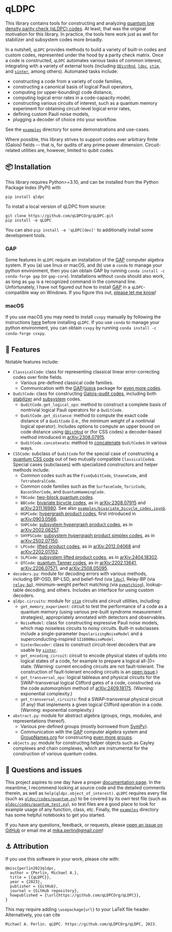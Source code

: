 # qLDPC

This library contains tools for constructing and analyzing [quantum low density parity check (qLDPC) codes](https://errorcorrectionzoo.org/c/qldpc).  At least, that was the original motivation for this library.  In practice, the tools here work just as well for stabilizer and subsystem codes more broadly.

In a nutshell, `qLDPC` provides methods to build a variety of built-in codes and custom codes, represented under the hood by a parity check matrix.  Once a code is constructed, `qLDPC` automates various tasks of common interest, integrating with a variety of external tools (including [`QDistRnd`](https://docs.gap-system.org/pkg/qdistrnd/doc/chap1_mj.html), [`ldpc`](https://github.com/quantumgizmos/ldpc), [`stim`](https://github.com/quantumlib/Stim), and [`sinter`](https://pypi.org/project/sinter), among others).  Automated tasks include:
- constructing a code from a variety of code families,
- constructing a canonical basis of logical Pauli operators,
- computing (or upper-bounding) code distance,
- computing logical error rates in a code-capacity model,
- constructing various circuits of interest, such as a quantum memory experiment for obtaining circuit-level logical error rates,
- defining custom Pauli noise models,
- plugging a decoder of choice into your workflow.

See the [`examples`](https://github.com/qLDPCOrg/qLDPC/tree/main/examples) directory for some demonstrations and use-cases.

Where possible, this library strives to support codes over arbitrary finite (Galois) fields -- that is, for qudits of any prime power dimension.  Circuit-related utilities are, however, limited to qubit codes.

## 📦 Installation

This library requires Python>=3.10, and can be installed from the Python Package Index (PyPI) with
```
pip install qldpc
```

To install a local version of qLDPC from source:
```
git clone https://github.com/qLDPCOrg/qLDPC.git
pip install -e qLDPC
```
You can also `pip install -e 'qLDPC[dev]'` to additionally install some development tools.

### GAP

Some features in `qLDPC` require an installation of the [GAP](https://www.gap-system.org) computer algebra system.  If you (a) use linux or macOS, and (b) use a `conda` to manage your python environment, then you can obtain GAP by running `conda install -c conda-forge gap` (or `gap-core`).  Installations without `conda` should also work, as long as `gap` is a recognized command in the command line.  Unfortunately, I have not figured out how to install [GAP](https://www.gap-system.org) in a `qLDPC`-compatible way on Windows.  If you figure this out, [please let me know](https://github.com/qLDPCOrg/qLDPC/issues/294)!

### macOS

If you use macOS you may need to install `cvxpy` manually by following the instructions [here](https://www.cvxpy.org/install) before installing `qLDPC`.  If you use `conda` to manage your python environment, you can obtain `cvxpy` by running `conda install -c conda-forge cvxpy`.

## 🚀 Features

Notable features include:
- `ClassicalCode`: class for representing classical linear error-correcting codes over finite fields.
  - Various pre-defined classical code families.
  - Communication with the [GAP](https://www.gap-system.org)/[`GUAVA`](https://www.gap-system.org/Packages/guava.html) package for [even more codes](https://docs.gap-system.org/pkg/guava/doc/chap5.html).
- `QuditCode`: class for constructing [Galois-qudit codes](https://errorcorrectionzoo.org/c/galois_into_galois), including both [stabilizer](https://errorcorrectionzoo.org/c/galois_stabilizer) and [subsystem](https://errorcorrectionzoo.org/c/oecc) codes.
  - `QuditCode.get_logical_ops`: method to construct a complete basis of nontrivial logical Pauli operators for a `QuditCode`.
  - `QuditCode.get_distance`: method to compute the exact code distance of a `QuditCode` (i.e., the minimum weight of a nontrivial logical operator).  Includes options to compute an upper bound on code distance using [`QDistRnd`](https://docs.gap-system.org/pkg/qdistrnd/doc/chap1_mj.html) or (for CSS codes) a decoder-based method introduced in [arXiv:2308.07915](https://arxiv.org/abs/2308.07915).
  - `QuditCode.concatenate`: method to [concatenate](https://errorcorrectionzoo.org/c/quantum_concatenated) `QuditCode`s in various ways.
- `CSSCode`: subclass of `QuditCode` for the special case of constructing a [quantum CSS code](https://errorcorrectionzoo.org/c/css) out of two mutually compatible `ClassicalCode`s.  Special cases (subclasses) with specialized constructors and helper methods include:
  - Common codes such as the `FiveQubitCode`, `SteaneCode`, and `TetrahedralCode`.
  - Common code families such as the `SurfaceCode`, `ToricCode`, `BaconShorCode`, and `QuantumHammingCode`.
  - `TBCode`: [two-block quantum codes](https://errorcorrectionzoo.org/c/two_block_quantum).
  - `BBCode`: [bivariate bicycle codes](https://errorcorrectionzoo.org/c/quantum_quasi_cyclic), as in [arXiv:2308.07915](https://arxiv.org/abs/2308.07915) and [arXiv:2311.16980](https://arxiv.org/abs/2311.16980).  See also [`examples/bivariate_bicycle_codes.ipynb`](https://github.com/qLDPCOrg/qLDPC/blob/main/examples/bivariate_bicycle_codes.ipynb).
  - `HGPCode`: [hypergraph product codes](https://errorcorrectionzoo.org/c/hypergraph_product), first introduced in [arXiv:0903.0566](https://arxiv.org/abs/0903.0566).
  - `SHPCode`: [subsystem hypergraph product codes](https://errorcorrectionzoo.org/c/subsystem_quantum_parity), as in [arXiv:2002.06257](https://arxiv.org/abs/2002.06257).
  - `SHYPSCode`: [subsystem hypergraph product simplex codes](https://errorcorrectionzoo.org/c/shyps), as in [arXiv:2502.07150](https://arxiv.org/abs/2502.07150).
  - `LPCode`: [lifted product codes](https://errorcorrectionzoo.org/c/lifted_product), as in [arXiv:2012.04068](https://arxiv.org/abs/2012.04068) and [arXiv:2202.01702](https://arxiv.org/abs/2202.01702).
  - `SLPCode`: [subsystem lifted product codes](https://errorcorrectionzoo.org/c/subsystem_lifted_product), as in [arXiv:2404.18302](https://arxiv.org/abs/2404.18302).
  - `QTCode`: [quantum Tanner codes](https://errorcorrectionzoo.org/c/quantum_tanner), as in [arXiv:2202.13641](https://arxiv.org/abs/2202.13641), [arXiv:2206.07571](https://arxiv.org/abs/2206.07571), and [arXiv:2508.05095](https://arxiv.org/abs/2508.05095).
- `decoders.py`: module for decoding errors with various methods, including BP-OSD, BP-LSD, and belief-find (via [`ldpc`](https://github.com/quantumgizmos/ldpc)), Relay-BP (via [`relay-bp`](https://pypi.org/project/relay-bp)), minimum-weight perfect matching (via [`pymatching`](https://github.com/oscarhiggott/PyMatching)), lookup-table decoding, and others.  Includes an interface for using custom decoders. 
- `qldpc.circuits`: module for [`stim`](https://github.com/quantumlib/Stim) circuits and circuit utilities, including:
  - `get_memory_experiment`: circuit to test the performance of a code as a quantum memory (using various pre-built syndrome measurement strategies), appropriately annotated with detectors and observables.
  - `NoiseModel`: class for constructing expressive Pauli noise models, which map noiseless circuits to noisy circuits.  Built-in subclasses include a single-parameter `DepolarizingNoiseModel` and a superconducting-inspired `SI1000NoiseModel`.
  - `SinterDecoder`: class to construct circuit-level decoders that are usable by [`sinter`](https://pypi.org/project/sinter).
  - `get_encoding_circuit`: circuit to encode physical states of qubits into logical states of a code, for example to prepare a logical all-|0> state.  (Warning: current encoding circuits are not fault-tolerant.  The construction of fault-tolerant encoding circuits is an [open issue](https://github.com/qLDPCOrg/qLDPC/issues/327).)
  - `get_transversal_ops`: logical tableaus and physical circuits for the SWAP-transversal logical Clifford gates of a code, constructed via the code automorphism method of [arXiv:2409.18175](https://arxiv.org/abs/2409.18175).  (Warning: exponential complexity.)
  - `get_transversal_circuits`: find a SWAP-transversal physical circuit (if any) that implements a given logical Clifford operation in a code.  (Warning: exponential complexity.)
- `abstract.py`: module for abstract algebra (groups, rings, modules, and representations thereof).
  - Various pre-defined groups (mostly borrowed from [SymPy](https://docs.sympy.org/latest/modules/combinatorics/named_groups.html)).
  - Communication with the [GAP](https://www.gap-system.org) computer algebra system and [GroupNames.org](https://people.maths.bris.ac.uk/~matyd/GroupNames) for constructing [even more groups](https://docs.gap-system.org/doc/ref/chap50.html).
- `objects.py`: module for constructing helper objects such as Cayley complexes and chain complexes, which are instrumental for the construction of various quantum codes.

## 🤔 Questions and issues

This project aspires to one day have a proper [documentation page](https://qldpc.readthedocs.io/en/latest).  In the meantime, I recommend looking at source code and the detailed comments therein, as well as `help(qldpc.object_of_interest)`.  `qLDPC` requires every file (such as [`qldpc/codes/quantum.py`](https://github.com/qLDPCOrg/qLDPC/blob/main/qldpc/codes/quantum.py)) to be covered by its own test file (such as [`qldpc/codes/quantum_test.py`](https://github.com/qLDPCOrg/qLDPC/blob/main/qldpc/codes/quantum_test.py)), so test files are a good place to look for example usage of any function, class, etc.  Finally, the [`examples`](https://github.com/qLDPCOrg/qLDPC/tree/main/examples) directory has some helpful notebooks to get you started.

If you have any questions, feedback, or requests, please [open an issue on GitHub](https://github.com/qLDPCOrg/qLDPC/issues/new) or email me at [mika.perlin@gmail.com](mailto:mika.perlin@gmail.com)!

## ⚓ Attribution

If you use this software in your work, please cite with:
```
@misc{perlin2023qldpc,
  author = {Perlin, Michael A.},
  title = {{qLDPC}},
  year = {2023},
  publisher = {GitHub},
  journal = {GitHub repository},
  howpublished = {\url{https://github.com/qLDPCOrg/qLDPC}},
}
```
This may require adding `\usepackage{url}` to your LaTeX file header.  Alternatively, you can cite
```
Michael A. Perlin. qLDPC. https://github.com/qLDPCOrg/qLDPC, 2023.
```
